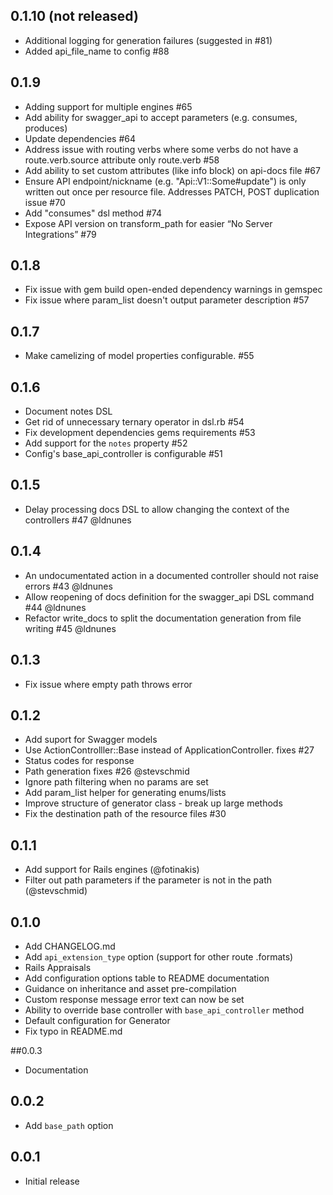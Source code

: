 ## 0.1.10 (not released)

- Additional logging for generation failures (suggested in #81)
- Added api_file_name to config #88

## 0.1.9

- Adding support for multiple engines #65
- Add ability for swagger_api to accept parameters (e.g. consumes, produces)
- Update dependencies #64
- Address issue with routing verbs where some verbs do not have a route.verb.source attribute only route.verb #58
- Add ability to set custom attributes (like info block) on api-docs file #67
- Ensure API endpoint/nickname (e.g. "Api::V1::Some#update") is only written out once per resource file. Addresses PATCH, POST duplication issue #70
- Add "consumes" dsl method #74
- Expose API version on transform_path for easier “No Server Integrations” #79

## 0.1.8

- Fix issue with gem build open-ended dependency warnings in gemspec
- Fix issue where param_list doesn't output parameter description #57

## 0.1.7

- Make camelizing of model properties configurable. #55

## 0.1.6

- Document notes DSL
- Get rid of unnecessary ternary operator in dsl.rb #54
- Fix development dependencies gems requirements #53
- Add support for the `notes` property #52
- Config's base_api_controller is configurable #51

## 0.1.5
- Delay processing docs DSL to allow changing the context of the controllers #47 @ldnunes

## 0.1.4
- An undocumentated action in a documented controller should not raise errors #43 @ldnunes
- Allow reopening of docs definition for the swagger_api DSL command #44 @ldnunes
- Refactor write_docs to split the documentation generation from file writing #45 @ldnunes

## 0.1.3
- Fix issue where empty path throws error

## 0.1.2
- Add suport for Swagger models
- Use ActionControlller::Base instead of ApplicationController. fixes #27
- Status codes for response
- Path generation fixes #26 @stevschmid
- Ignore path filtering when no params are set
- Add param_list helper for generating enums/lists
- Improve structure of generator class - break up large methods
- Fix the destination path of the resource files #30

## 0.1.1
- Add support for Rails engines (@fotinakis)
- Filter out path parameters if the parameter is not in the path (@stevschmid)

## 0.1.0

- Add CHANGELOG.md
- Add `api_extension_type` option (support for other route .formats)
- Rails Appraisals
- Add configuration options table to README documentation
- Guidance on inheritance and asset pre-compilation
- Custom response message error text can now be set
- Ability to override base controller with `base_api_controller` method
- Default configuration for Generator
- Fix typo in README.md

##0.0.3

- Documentation 

## 0.0.2 

- Add `base_path` option

## 0.0.1 

- Initial release